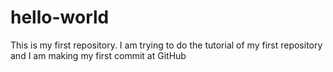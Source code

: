 # hello-world
This is my first repository.
I am trying to do the tutorial of my first repository and I am making my first commit at GitHub

